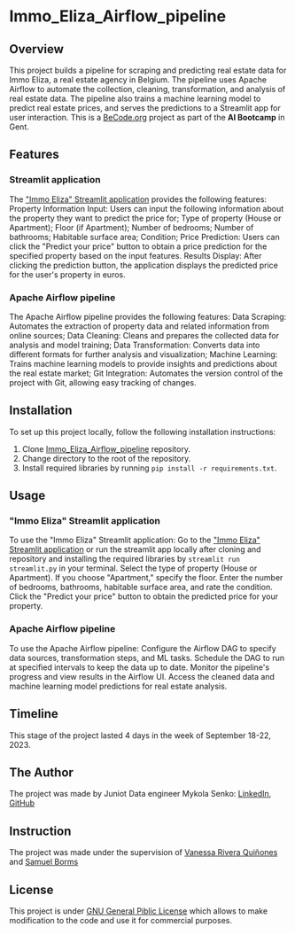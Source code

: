 # Immo_Eliza_Airflow_pipeline
## Overview

This project builds a pipeline for scraping and predicting real estate data for Immo Eliza, a real estate agency in Belgium. The pipeline uses Apache Airflow to automate the collection, cleaning, transformation, and analysis of real estate data. The pipeline also trains a machine learning model to predict real estate prices, and serves the predictions to a Streamlit app for user interaction.
This is a [BeCode.org](https://becode.org/) project as part of the **AI Bootcamp** in Gent.
## Features

### Streamlit application
The ["Immo Eliza" Streamlit application](https://mykolasenko-immo-eliza-airflow-pipeline-stream-ion0fz.streamlit.app/) provides the following features:
Property Information Input: Users can input the following information about the property they want to predict the price for;
Type of property (House or Apartment);
Floor (if Apartment);
Number of bedrooms;
Number of bathrooms;
Habitable surface area;
Condition;
Price Prediction: Users can click the "Predict your price" button to obtain a price prediction for the specified property based on the input features.
Results Display: After clicking the prediction button, the application displays the predicted price for the user's property in euros.
### Apache Airflow pipeline
The Apache Airflow pipeline provides the following features:
Data Scraping: Automates the extraction of property data and related information from online sources;
Data Cleaning: Cleans and prepares the collected data for analysis and model training;
Data Transformation: Converts data into different formats for further analysis and visualization;
Machine Learning: Trains machine learning models to provide insights and predictions about the real estate market;
Git Integration: Automates the version control of the project with Git, allowing easy tracking of changes.
## Installation

To set up this project locally, follow the following installation instructions:
1. Clone [Immo_Eliza_Airflow_pipeline](https://github.com/MykolaSenko/Immo_Eliza_Airflow_pipeline) repository.
2. Change directory to the root of the repository.
3. Install required libraries by running `pip install -r requirements.txt`.
## Usage

### "Immo Eliza" Streamlit application
To use the "Immo Eliza" Streamlit application:
Go to the ["Immo Eliza" Streamlit application](https://mykolasenko-immo-eliza-airflow-pipeline-stream-ion0fz.streamlit.app/) or run the streamlit app locally after cloning and repository and installing the required libraries by `streamlit run streamlit.py` in your terminal.
Select the type of property (House or Apartment).
If you choose "Apartment," specify the floor.
Enter the number of bedrooms, bathrooms, habitable surface area, and rate the condition.
Click the "Predict your price" button to obtain the predicted price for your property.
### Apache Airflow pipeline
To use the Apache Airflow pipeline:
Configure the Airflow DAG to specify data sources, transformation steps, and ML tasks.
Schedule the DAG to run at specified intervals to keep the data up to date.
Monitor the pipeline's progress and view results in the Airflow UI.
Access the cleaned data and machine learning model predictions for real estate analysis.
## Timeline

This stage of the project lasted 4 days in the week of September 18-22, 2023.

## The Author

The project was made by Juniot Data engineer Mykola Senko: [LinkedIn](https://www.linkedin.com/in/mykola-senko-683510a4), [GitHub](https://github.com/MykolaSenko)

## Instruction

The project was made under the supervision of [Vanessa Rivera Quiñones](https://www.linkedin.com/in/vriveraq/) and [Samuel Borms](https://www.linkedin.com/in/sam-borms/?originalSubdomain=be)

## License
This project is under [GNU General Piblic License](./LICENSE) which allows to make modification to the code and use it for commercial purposes.